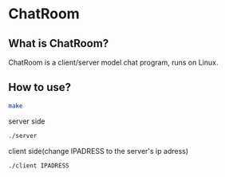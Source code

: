 # ChatRoom
## What is ChatRoom?
ChatRoom is a client/server model chat program, runs on Linux.
## How to use?
```bash
make
```
server side
```bash
./server
```
client side(change IPADRESS to the server's ip adress)
```bash
./client IPADRESS
```
